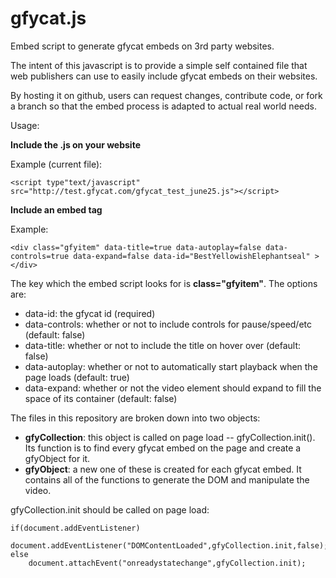 gfycat.js
=========

Embed script to generate gfycat embeds on 3rd party websites.

The intent of this javascript is to provide a simple self contained file that web publishers can use to easily include gfycat embeds on their websites.  
  
By hosting it on github, users can request changes, contribute code, or fork a branch so that the embed process is adapted to actual real world needs.  
  
Usage:  
  
**Include the .js on your website**

Example (current file):
  
    <script type"text/javascript" src="http://test.gfycat.com/gfycat_test_june25.js"></script>

**Include an embed tag**

Example: 
  
    <div class="gfyitem" data-title=true data-autoplay=false data-controls=true data-expand=false data-id="BestYellowishElephantseal" ></div> 
    
The key which the embed script looks for is **class="gfyitem"**.  The options are:  
  
* data-id: the gfycat id (required)
* data-controls: whether or not to include controls for pause/speed/etc (default: false)
* data-title: whether or not to include the title on hover over (default: false)
* data-autoplay: whether or not to automatically start playback when the page loads (default: true)
* data-expand: whether or not the video element should expand to fill the space of its container (default: false)  
     
The files in this repository are broken down into two objects:  
  
* **gfyCollection**: this object is called on page load --  gfyCollection.init().  Its function is to find every gfycat embed on the page and create a gfyObject for it.  
* **gfyObject**:  a new one of these is created for each gfycat embed.  It contains all of the functions to generate the DOM and manipulate the video.  

gfyCollection.init should be called on page load:  
  
    if(document.addEventListener)
        document.addEventListener("DOMContentLoaded",gfyCollection.init,false);
    else
        document.attachEvent("onreadystatechange",gfyCollection.init);
